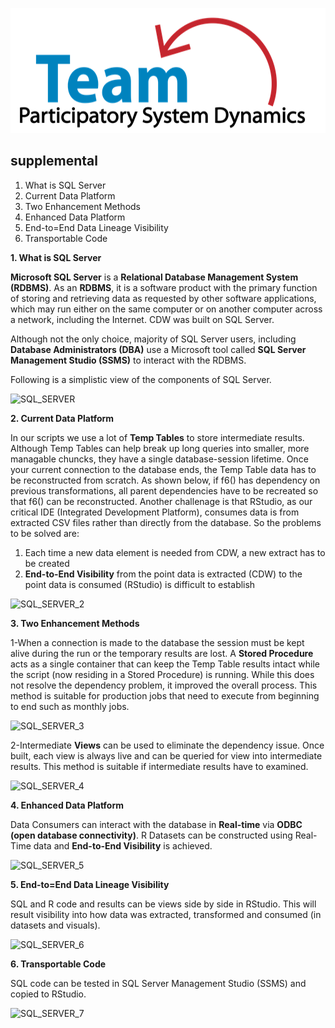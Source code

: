 <img src = "https://github.com/lzim/teampsd/blob/teampsd_style/teampsd_logo/team_psd_logo_sm.png"
     height = "200" width = "600"> 

## supplemental

 1. What is SQL Server
 2. Current Data Platform
 3. Two Enhancement Methods
 4. Enhanced Data Platform
 5. End-to=End Data Lineage Visibility
 6. Transportable Code

**1. What is SQL Server**  

**Microsoft SQL Server** is a **Relational Database Management System (RDBMS)**. As an **RDBMS**, it is a software product with the primary function of storing and retrieving data as requested by other software applications, which may run either on the same computer or on another computer across a network, including the Internet. CDW was built on SQL Server. 

Although not the only choice, majority of SQL Server users, including **Database Administrators (DBA)** use a Microsoft tool called **SQL Server Management Studio (SSMS)** to interact with the RDBMS. 

Following is a simplistic view of the components of SQL Server. 

![SQL_SERVER](https://user-images.githubusercontent.com/39805164/82942471-d9491e00-9f4c-11ea-8c9c-df1f8bd3a7f6.jpg)

**2. Current Data Platform** 

In our scripts we use a lot of **Temp Tables** to store intermediate results. Although Temp Tables can help break up long queries into smaller, more managable chuncks, they have a single database-session lifetime. Once your current connection to the database ends, the Temp Table data has to be reconstructed from scratch. As shown below, if f6() has dependency on previous transformations, all parent dependencies have to be recreated so that f6() can be reconstructed. Another challenage is that RStudio, as our critical IDE (Integrated Development Platform), consumes data is from extracted CSV files rather than directly from the database. So the problems to be solved are:

 1. Each time a new data element is needed from CDW, a new extract has to be created
 2. **End-to-End Visibility** from the point data is extracted (CDW) to the point data is consumed (RStudio) is difficult to establish 

![SQL_SERVER_2](https://user-images.githubusercontent.com/39805164/83077225-d40ed080-a02b-11ea-86a6-aba7b83f4c68.jpg)

**3. Two Enhancement Methods**  

1-When a connection is made to the database the session must be kept alive during the run or the temporary results are lost. A **Stored Procedure** acts as a single container that can keep the Temp Table results intact while the script (now residing in a Stored Procedure) is running. While this does not resolve the dependency problem, it improved the overall process. This method is suitable for production jobs that need to execute from beginning to end such as monthly jobs.

![SQL_SERVER_3](https://user-images.githubusercontent.com/39805164/83077237-da9d4800-a02b-11ea-8912-cc02ea5a1aa3.jpg)

2-Intermediate **Views** can be used to eliminate the dependency issue. Once built, each view is always live and can be queried for view into intermediate results. This method is suitable if intermediate results have to examined.

![SQL_SERVER_4](https://user-images.githubusercontent.com/39805164/83077245-de30cf00-a02b-11ea-8bdc-eb0235dfb4f1.jpg)

**4. Enhanced Data Platform** 

Data Consumers can interact with the database in **Real-time** via **ODBC (open database connectivity)**. R Datasets can be constructed using Real-Time data and **End-to-End Visibility** is achieved.

![SQL_SERVER_5](https://user-images.githubusercontent.com/39805164/83078045-809d8200-a02d-11ea-872b-724dfe5d6843.jpg)
 
 **5. End-to=End Data Lineage Visibility** 

SQL and R code and results can be views side by side in RStudio. This will result visibility into how data was extracted, transformed and consumed (in datasets and visuals).

![SQL_SERVER_6](https://user-images.githubusercontent.com/39805164/82942459-d64e2d80-9f4c-11ea-8ebc-422ca5100d8d.jpg)

**6. Transportable Code** 

SQL code can be tested in SQL Server Management Studio (SSMS) and copied to RStudio.

![SQL_SERVER_7](https://user-images.githubusercontent.com/39805164/82942464-d817f100-9f4c-11ea-9600-ef2b25205a71.jpg)
